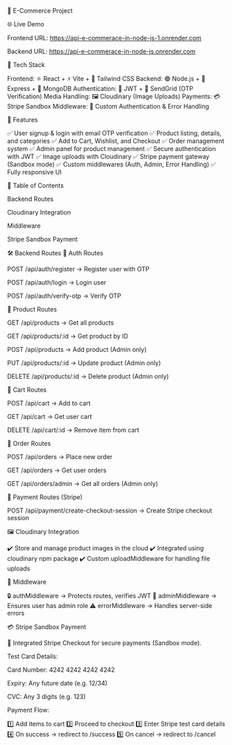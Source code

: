 🛒 E-Commerce Project

🌐 Live Demo

Frontend URL: https://api-e-commerace-in-node-js-1.onrender.com

Backend URL: https://api-e-commerace-in-node-js.onrender.com

📌 Tech Stack

Frontend: ⚛️ React + ⚡ Vite + 🎨 Tailwind CSS
Backend: 🟢 Node.js + 🚀 Express + 🍃 MongoDB
Authentication: 🔑 JWT + 📧 SendGrid (OTP Verification)
Media Handling: 🖼️ Cloudinary (Image Uploads)
Payments: 💳 Stripe Sandbox
Middleware: 🧩 Custom Authentication & Error Handling

🚀 Features

✅ User signup & login with email OTP verification
✅ Product listing, details, and categories
✅ Add to Cart, Wishlist, and Checkout
✅ Order management system
✅ Admin panel for product management
✅ Secure authentication with JWT
✅ Image uploads with Cloudinary
✅ Stripe payment gateway (Sandbox mode)
✅ Custom middlewares (Auth, Admin, Error Handling)
✅ Fully responsive UI

📂 Table of Contents

Backend Routes

Cloudinary Integration

Middleware

Stripe Sandbox Payment

🛠️ Backend Routes
🔹 Auth Routes

POST /api/auth/register → Register user with OTP

POST /api/auth/login → Login user

POST /api/auth/verify-otp → Verify OTP

🔹 Product Routes

GET /api/products → Get all products

GET /api/products/:id → Get product by ID

POST /api/products → Add product (Admin only)

PUT /api/products/:id → Update product (Admin only)

DELETE /api/products/:id → Delete product (Admin only)

🔹 Cart Routes

POST /api/cart → Add to cart

GET /api/cart → Get user cart

DELETE /api/cart/:id → Remove item from cart

🔹 Order Routes

POST /api/orders → Place new order

GET /api/orders → Get user orders

GET /api/orders/admin → Get all orders (Admin only)

🔹 Payment Routes (Stripe)

POST /api/payment/create-checkout-session → Create Stripe checkout session

🖼️ Cloudinary Integration

✔️ Store and manage product images in the cloud
✔️ Integrated using cloudinary npm package
✔️ Custom uploadMiddleware for handling file uploads

🧩 Middleware

🔒 authMiddleware → Protects routes, verifies JWT
👑 adminMiddleware → Ensures user has admin role
⚠️ errorMiddleware → Handles server-side errors

💳 Stripe Sandbox Payment

🔗 Integrated Stripe Checkout for secure payments (Sandbox mode).

Test Card Details:

Card Number: 4242 4242 4242 4242

Expiry: Any future date (e.g. 12/34)

CVC: Any 3 digits (e.g. 123)

Payment Flow:

1️⃣ Add items to cart
2️⃣ Proceed to checkout
3️⃣ Enter Stripe test card details
4️⃣ On success → redirect to /success
5️⃣ On cancel → redirect to /cancel